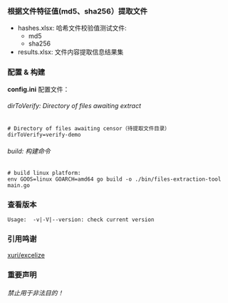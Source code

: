 ### 根据文件特征值(md5、sha256）提取文件

* hashes.xlsx: 哈希文件校验值测试文件:
    * md5
    * sha256
* results.xlsx: 文件内容提取信息结果集

### 配置 & 构建

**config.ini** 配置文件：

###### dirToVerify: Directory of files awaiting extract

```
# Directory of files awaiting censor（待提取文件目录）
dirToVerify=verify-demo
```

###### build: 构建命令
```
# build linux platform:
env GOOS=linux GOARCH=amd64 go build -o ./bin/files-extraction-tool main.go
```

### 查看版本

```
Usage:  -v|-V|--version: check current version
```

### 引用鸣谢

[xuri/excelize](github.com/xuri/excelize/v2)

### 重要声明

###### 禁止用于非法目的！
